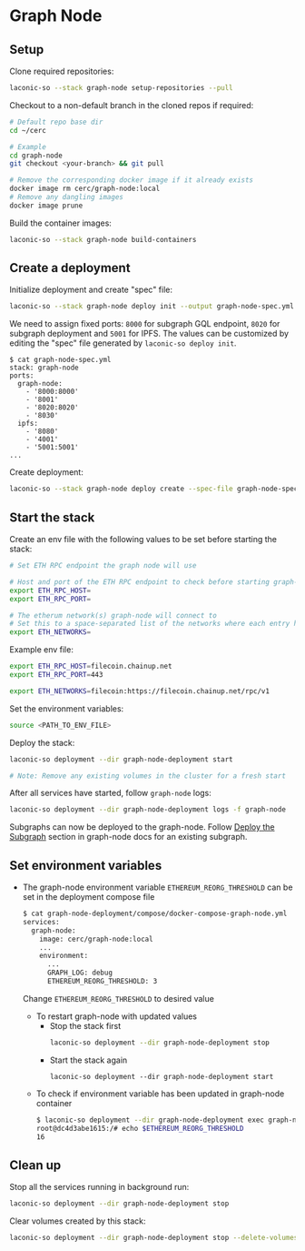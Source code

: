 # Graph Node

## Setup

Clone required repositories:

```bash
laconic-so --stack graph-node setup-repositories --pull
```

Checkout to a non-default branch in the cloned repos if required:

```bash
# Default repo base dir
cd ~/cerc

# Example
cd graph-node
git checkout <your-branch> && git pull

# Remove the corresponding docker image if it already exists
docker image rm cerc/graph-node:local
# Remove any dangling images
docker image prune
```

Build the container images:

```bash
laconic-so --stack graph-node build-containers
```

## Create a deployment

Initialize deployment and create "spec" file:

```bash
laconic-so --stack graph-node deploy init --output graph-node-spec.yml
```

We need to assign fixed ports: `8000` for subgraph GQL endpoint, `8020` for subgraph deployment and `5001` for IPFS. The values can be
customized by editing the "spec" file generated by `laconic-so deploy init`.
```
$ cat graph-node-spec.yml
stack: graph-node
ports:
  graph-node:
    - '8000:8000'
    - '8001'
    - '8020:8020'
    - '8030'
  ipfs:
    - '8080'
    - '4001'
    - '5001:5001'
...
```

Create deployment:

```bash
laconic-so --stack graph-node deploy create --spec-file graph-node-spec.yml --deployment-dir graph-node-deployment
```

## Start the stack

Create an env file with the following values to be set before starting the stack:

```bash
# Set ETH RPC endpoint the graph node will use

# Host and port of the ETH RPC endpoint to check before starting graph-node
export ETH_RPC_HOST=
export ETH_RPC_PORT=

# The etherum network(s) graph-node will connect to
# Set this to a space-separated list of the networks where each entry has the form NAME:URL
export ETH_NETWORKS=
```

Example env file:

```bash
export ETH_RPC_HOST=filecoin.chainup.net
export ETH_RPC_PORT=443

export ETH_NETWORKS=filecoin:https://filecoin.chainup.net/rpc/v1
```

Set the environment variables:

```bash
source <PATH_TO_ENV_FILE>
```

Deploy the stack:

```bash
laconic-so deployment --dir graph-node-deployment start

# Note: Remove any existing volumes in the cluster for a fresh start
```

After all services have started, follow `graph-node` logs:

```bash
laconic-so deployment --dir graph-node-deployment logs -f graph-node
```

Subgraphs can now be deployed to the graph-node.
Follow [Deploy the Subgraph](https://github.com/graphprotocol/graph-node/blob/v0.32.0/docs/getting-started.md#24-deploy-the-subgraph) section in graph-node docs for an existing subgraph.

## Set environment variables

* The graph-node environment variable `ETHEREUM_REORG_THRESHOLD` can be set in the deployment compose file
  ```bash
  $ cat graph-node-deployment/compose/docker-compose-graph-node.yml
  services:
    graph-node:
      image: cerc/graph-node:local
      ...
      environment:
        ...
        GRAPH_LOG: debug
        ETHEREUM_REORG_THRESHOLD: 3
  ```
  Change `ETHEREUM_REORG_THRESHOLD` to desired value

  * To restart graph-node with updated values
    * Stop the stack first
      ```bash
      laconic-so deployment --dir graph-node-deployment stop
      ```
    * Start the stack again
      ```
      laconic-so deployment --dir graph-node-deployment start
      ```
  * To check if environment variable has been updated in graph-node container
      ```bash
      $ laconic-so deployment --dir graph-node-deployment exec graph-node bash
      root@dc4d3abe1615:/# echo $ETHEREUM_REORG_THRESHOLD
      16
      ```

## Clean up

Stop all the services running in background run:

```bash
laconic-so deployment --dir graph-node-deployment stop
```

Clear volumes created by this stack:

```bash
laconic-so deployment --dir graph-node-deployment stop --delete-volumes
```
